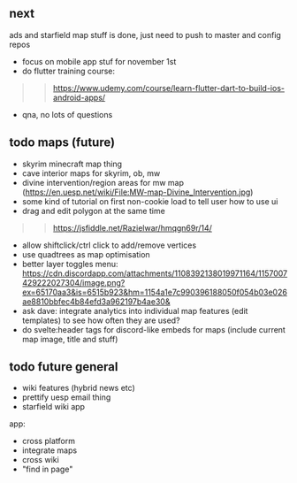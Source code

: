 

## next

ads and starfield map stuff is done, just need to push to master and config repos

- focus on mobile app stuf for november 1st
- do flutter training course:
>> https://www.udemy.com/course/learn-flutter-dart-to-build-ios-android-apps/



- qna, no lots of questions




## todo maps (future)
- skyrim minecraft map thing
- cave interior maps for skyrim, ob, mw
- divine intervention/region areas for mw map (https://en.uesp.net/wiki/File:MW-map-Divine_Intervention.jpg)
- some kind of tutorial on first non-cookie load to tell user how to use ui
- drag and edit polygon at the same time
>> https://jsfiddle.net/Razielwar/hmqgn69r/14/
- allow shiftclick/ctrl click to add/remove vertices
- use quadtrees as map optimisation
- better layer toggles menu:
https://cdn.discordapp.com/attachments/1108392138019971164/1157007429222027304/image.png?ex=65170aa3&is=6515b923&hm=1154a1e7c990396188050f054b03e026ae8810bbfec4b84efd3a962197b4ae30&
- ask dave: integrate analytics into individual map features (edit templates) to see how often they are used?
- do svelte:header tags for discord-like embeds for maps (include current map image, title and stuff)

## todo future general
- wiki features (hybrid news etc)
- prettify uesp email thing
- starfield wiki app

app:
- cross platform
- integrate maps
- cross wiki
- "find in page"